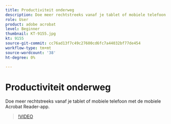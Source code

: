 ```yaml
---
title: Productiviteit onderweg
description: Doe meer rechtstreeks vanaf je tablet of mobiele telefoon met de mobiele Acrobat Reader-app
role: User
product: adobe acrobat
level: Beginner
thumbnail: KT-9155.jpg
kt: 9155
source-git-commit: cc76ad13f7c49c27600cd6fc7a44032bf77de454
workflow-type: tm+mt
source-wordcount: '38'
ht-degree: 0%

---
```


# Productiviteit onderweg

Doe meer rechtstreeks vanaf je tablet of mobiele telefoon met de mobiele Acrobat Reader-app.

>[!VIDEO](https://video.tv.adobe.com/v/337972?hidetitle=true)

